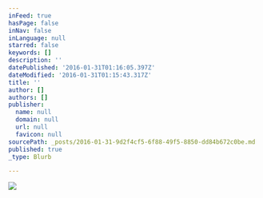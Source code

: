 ```yaml
---
inFeed: true
hasPage: false
inNav: false
inLanguage: null
starred: false
keywords: []
description: ''
datePublished: '2016-01-31T01:16:05.397Z'
dateModified: '2016-01-31T01:15:43.317Z'
title: ''
author: []
authors: []
publisher:
  name: null
  domain: null
  url: null
  favicon: null
sourcePath: _posts/2016-01-31-9d2f4cf5-6f88-49f5-8850-dd84b672c0be.md
published: true
_type: Blurb

---
```

![](https://the-grid-user-content.s3-us-west-2.amazonaws.com/45f3c2f3-9997-477c-8e20-68e111ea843d.jpg)